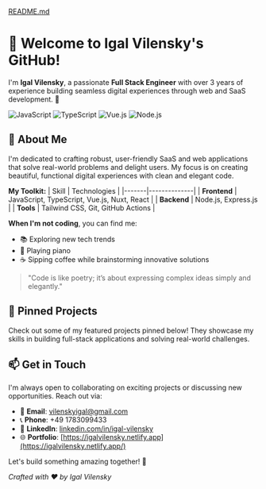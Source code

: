 [README.md](https://github.com/user-attachments/files/22061087/README.md)
# 👋 Welcome to Igal Vilensky's GitHub!

I'm **Igal Vilensky**, a passionate **Full Stack Engineer** with over 3 years of experience building seamless digital experiences through web and SaaS development. 🚀

![JavaScript](https://img.shields.io/badge/JavaScript-F7DF1E?logo=javascript&style=flat-square)
![TypeScript](https://img.shields.io/badge/TypeScript-3178C6?logo=typescript&style=flat-square)
![Vue.js](https://img.shields.io/badge/Vue.js-4FC08D?logo=vue.js&style=flat-square)
![Node.js](https://img.shields.io/badge/Node.js-339933?logo=node.js&style=flat-square)

## 🌟 About Me
I'm dedicated to crafting robust, user-friendly SaaS and web applications that solve real-world problems and delight users. My focus is on creating beautiful, functional digital experiences with clean and elegant code. 

**My Toolkit:**
| Skill | Technologies |
|-------|--------------|
| **Frontend** | JavaScript, TypeScript, Vue.js, Nuxt, React |
| **Backend** | Node.js, Express.js |
| **Tools** | Tailwind CSS, Git, GitHub Actions |

**When I'm not coding**, you can find me:
- 📚 Exploring new tech trends
- 🎹 Playing piano
- ☕ Sipping coffee while brainstorming innovative solutions

> "Code is like poetry; it’s about expressing complex ideas simply and elegantly."

## 📌 Pinned Projects
Check out some of my featured projects pinned below! They showcase my skills in building full-stack applications and solving real-world challenges.

## 📫 Get in Touch
I'm always open to collaborating on exciting projects or discussing new opportunities. Reach out via:

- 📧 **Email**: [vilenskyigal@gmail.com](mailto:vilenskyigal@gmail.com)
- 📞 **Phone**: +49 1783099433
- 💼 **LinkedIn**: [linkedin.com/in/igal-vilensky](https://linkedin.com/in/igal-vilensky)
- 🌐 **Portfolio**: [https://igalvilensky.netlify.app](https://igalvilensky.netlify.app/)

Let's build something amazing together! 🚀

*Crafted with ❤️ by Igal Vilensky*
